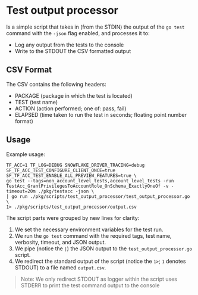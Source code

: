 # Test output processor

Is a simple script that takes in (from the STDIN) the output of the `go test` command with the `-json` flag enabled, 
and processes it to:
- Log any output from the tests to the console
- Write to the STDOUT the CSV formatted output

## CSV Format

The CSV contains the following headers:
- PACKAGE (package in which the test is located)
- TEST (test name)
- ACTION (action performed; one of: pass, fail)
- ELAPSED (time taken to run the test in seconds; floating point number format)

## Usage

Example usage:
```shell
TF_ACC=1 TF_LOG=DEBUG SNOWFLAKE_DRIVER_TRACING=debug SF_TF_ACC_TEST_CONFIGURE_CLIENT_ONCE=true SF_TF_ACC_TEST_ENABLE_ALL_PREVIEW_FEATURES=true \
go test --tags=non_account_level_tests,account_level_tests -run TestAcc_GrantPrivilegesToAccountRole_OnSchema_ExactlyOneOf -v -timeout=20m ./pkg/testacc -json \
| go run ./pkg/scripts/test_output_processor/test_output_processor.go \
1> ./pkg/scripts/test_output_processor/output.csv
```

The script parts were grouped by new lines for clarity:
1. We set the necessary environment variables for the test run.
2. We run the `go test` command with the required tags, test name, verbosity, timeout, and JSON output.
3. We pipe (notice the `|`) the JSON output to the `test_output_processor.go` script.
4. We redirect the standard output of the script (notice the `1>`; `1` denotes STDOUT) to a file named `output.csv`. 
   
> Note: We only redirect STDOUT as logger within the script uses STDERR to print the test command output to the console
